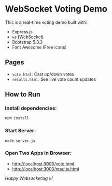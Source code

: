# WebSocket Voting Demo

This is a real-time voting demo built with:

- Express.js
- `ws` (WebSocket)
- Bootstrap 5.3.3
- Font Awesome (Free icons)

## Pages

- `vote.html`: Cast up/down votes
- `results.html`: See live vote count updates

## How to Run

### Install dependencies:
   ```bash
   npm install
   ```

### Start Server:
   ```bash
   node server.js
   ```

### Open Two Apps in Browser:
- [http://localhost:3000/vote.html](http://localhost:3000/vote.html)
- [http://localhost:3000/results.html](http://localhost:3000/results.html)

*Happy Websocketing !!!*
